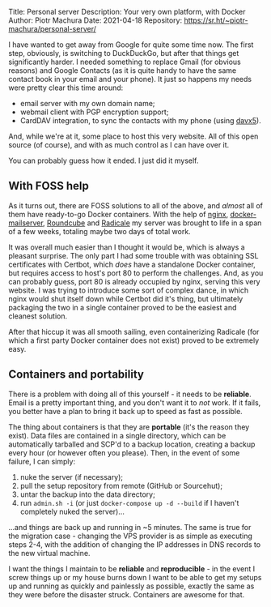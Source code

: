 Title:        Personal server
Description:  Your very own platform, with Docker
Author:       Piotr Machura
Date:         2021-04-18
Repository:   https://sr.ht/~piotr-machura/personal-server/

I have wanted to get away from Google for quite some time now. The first step, obviously, is switching to DuckDuckGo,
but after that things get significantly harder. I needed something to replace Gmail (for obvious reasons) and Google
Contacts (as it is quite handy to have the same contact book in your email and your phone). It just so happens my needs
were pretty clear this time around:

- email server with my own domain name;
- webmail client with PGP encryption support;
- CardDAV integration, to sync the contacts with my phone (using [davx5](https://www.davx5.com/)).

And, while we're at it, some place to host this very website. All of this open source (of course), and with as much
control as I can have over it.

You can probably guess how it ended. I just did it myself.


## With FOSS help
As it turns out, there are FOSS solutions to all of the above, and *almost* all of them have ready-to-go Docker
containers. With the help of [nginx](), [docker-mailserver](), [Roundcube]() and [Radicale]() my server was brought to
life in a span of a few weeks, totaling maybe two days of total work.

It was overall much easier than I thought it would be, which is always a pleasant surprise. The only part I had some
trouble with was obtaining SSL certificates with Certbot, which *does* have a standalone Docker container, but requires
access to host's port 80 to perform the challenges. And, as you can probably guess, port 80 is already occupied by
nginx, serving this very website. I was trying to introduce some sort of complex dance, in which nginx would shut itself
down while Certbot did it's thing, but ultimately packaging the two in a single container proved to be the easiest and
cleanest solution.

After that hiccup it was all smooth sailing, even containerizing Radicale (for which a first party Docker container does
not exist) proved to be extremely easy.

## Containers and portability
There is a problem with doing all of this yourself - it needs to be **reliable**. Email is a pretty important thing,
and you don't want it to *not* work. If it fails, you better have a plan to bring it back up to speed as fast as
possible.

The thing about containers is that they are **portable** (it's the reason they exist). Data files are contained in a
single directory, which can be automatically tarballed and SCP'd to a backup location, creating a
backup every hour (or however often you please). Then, in the event of some failure, I can simply:

1. nuke the server (if necessary);
2. pull the setup repository from remote (GitHub or Sourcehut);
3. untar the backup into the data directory;
4. run `admin.sh -i` (or just `docker-compose up -d --build` if I haven't completely nuked the server)…

…and things are back up and running in ~5 minutes. The same is true for the migration case - changing the VPS provider
is as simple as executing steps 2-4, with the addition of changing the IP addresses in DNS records to the new
virtual machine.
 
I want the things I maintain to be **reliable** and **reproducible** - in the event I screw things up or my house burns
down I want to be able to get my setups up and running as quickly and painlessly as possible, exactly the same as they
were before the disaster struck. Containers are awesome for that.
